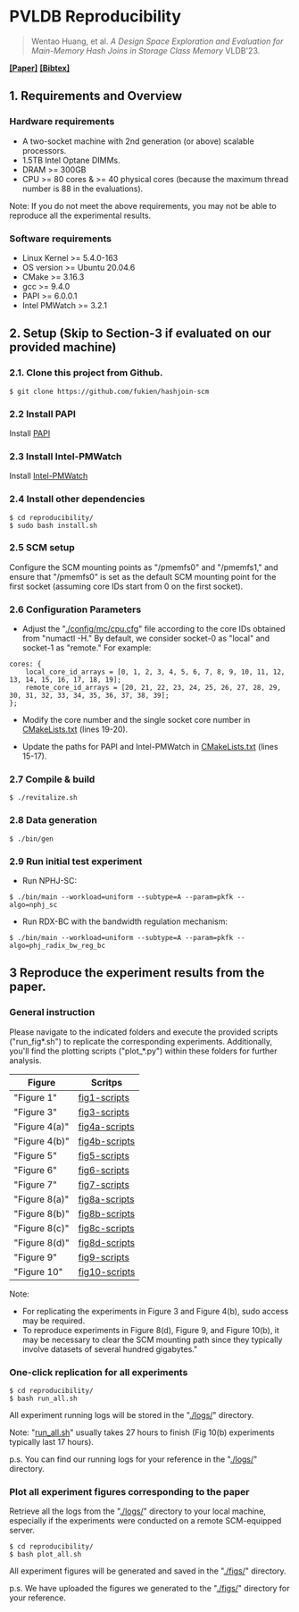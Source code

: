 # PVLDB Reproducibility
> Wentao Huang, et al. *A Design Space Exploration and Evaluation for Main-Memory Hash Joins in Storage Class Memory* VLDB'23.

[**[Paper]**](https://www.vldb.org/pvldb/vol16/p1249-huang.pdf) 
[**[Bibtex]**](https://dblp.org/rec/journals/pvldb/HuangJZHT23.html?view=bibtex)

## 1. Requirements and Overview
### Hardware requirements
* A two-socket machine with 2nd generation (or above) scalable processors.  
* 1.5TB Intel Optane DIMMs. 
* DRAM >= 300GB 
* CPU >= 80 cores \& >= 40 physical cores (because the maximum thread number is 88 in the evaluations). 

Note: If you do not meet the above requirements, you may not be able to reproduce all the experimental results.  

### Software requirements
* Linux Kernel >= 5.4.0-163
* OS version >= Ubuntu 20.04.6
* CMake >= 3.16.3
* gcc >= 9.4.0
* PAPI >= 6.0.0.1
* Intel PMWatch >= 3.2.1


## 2. Setup (Skip to Section-3 if evaluated on our provided machine)

### 2.1. Clone this project from Github.
```
$ git clone https://github.com/fukien/hashjoin-scm
```

### 2.2 Install PAPI
Install [PAPI](https://icl.utk.edu/papi/)

### 2.3 Install Intel-PMWatch
Install [Intel-PMWatch](https://github.com/intel/intel-pmwatch)

### 2.4 Install other dependencies
```
$ cd reproducibility/
$ sudo bash install.sh

```
### 2.5 SCM setup
Configure the SCM mounting points as "/pmemfs0" and "/pmemfs1," and ensure that "/pmemfs0" is set as the default SCM mounting point for the first socket (assuming core IDs start from 0 on the first socket).

### 2.6 Configuration Parameters
- Adjust the "[./config/mc/cpu.cfg](../config/mc/cpu.cfg)" file according to the core IDs obtained from "numactl -H." By default, we consider socket-0 as "local" and socket-1 as "remote." For example:

```
cores: {
	local_core_id_arrays = [0, 1, 2, 3, 4, 5, 6, 7, 8, 9, 10, 11, 12, 13, 14, 15, 16, 17, 18, 19]; 
	remote_core_id_arrays = [20, 21, 22, 23, 24, 25, 26, 27, 28, 29, 30, 31, 32, 33, 34, 35, 36, 37, 38, 39];
};  
```
 
- Modify the core number and the single socket core number in [CMakeLists.txt](../CMakeLists.txt) (lines 19-20). 

- Update the paths for PAPI and Intel-PMWatch in [CMakeLists.txt](../CMakeLists.txt) (lines 15-17). 


### 2.7 Compile & build
```
$ ./revitalize.sh
```
### 2.8 Data generation
```
$ ./bin/gen
```

### 2.9 Run initial test experiment
- Run NPHJ-SC: 
```
$ ./bin/main --workload=uniform --subtype=A --param=pkfk --algo=nphj_sc
```

- Run RDX-BC with the bandwidth regulation mechanism:
```
$ ./bin/main --workload=uniform --subtype=A --param=pkfk --algo=phj_radix_bw_reg_bc
```




## 3 Reproduce the experiment results from the paper.

### General instruction
Please navigate to the indicated folders and execute the provided scripts ("run\_fig\*.sh") to replicate the corresponding experiments. Additionally, you'll find the plotting scripts ("plot\_\*.py") within these folders for further analysis.

Figure | Scritps
---|---
"Figure 1" | [fig1-scripts](./fig1-scripts)  
"Figure 3" | [fig3-scripts](./fig3-scripts)  
"Figure 4(a)" | [fig4a-scripts](./fig4a-scripts)  
"Figure 4(b)" | [fig4b-scripts](./fig4b-scripts)  
"Figure 5" | [fig5-scripts](./fig5-scripts)  
"Figure 6" | [fig6-scripts](./fig6-scripts)  
"Figure 7" | [fig7-scripts](./fig7-scripts)  
"Figure 8(a)" | [fig8a-scripts](./fig8a-scripts)  
"Figure 8(b)" | [fig8b-scripts](./fig8b-scripts)  
"Figure 8(c)" | [fig8c-scripts](./fig8cscripts)  
"Figure 8(d)" | [fig8d-scripts](./fig8d-scripts)  
"Figure 9" | [fig9-scripts](./fig9-scripts)  
"Figure 10" | [fig10-scripts](./fig10-scripts)  

Note:  
* For replicating the experiments in Figure 3 and Figure 4(b), sudo access may be required.  
* To reproduce experiments in Figure 8(d), Figure 9, and Figure 10(b), it may be necessary to clear the SCM mounting path since they typically involve datasets of several hundred gigabytes."

### One-click replication for all experiments
```
$ cd reproducibility/
$ bash run_all.sh
```

All experiment running logs will be stored in the "[./logs/](../logs/)" directory.

Note: "[run\_all.sh](./run_all.sh)" usually takes 27 hours to finish (Fig 10(b) experiments typically last 17 hours).

p.s. You can find our running logs for your reference in the "[./logs/](../logs/)" directory.

### Plot all experiment figures corresponding to the paper
Retrieve all the logs from the "[./logs/](../logs/)" directory to your local machine, especially if the experiments were conducted on a remote SCM-equipped server.   

```
$ cd reproducibility/
$ bash plot_all.sh
```
All experiment figures will be generated and saved in the "[./figs/](../figs/)" directory. 

p.s. We have uploaded the figures we generated to the "[./figs/](../figs/)" directory for your reference.